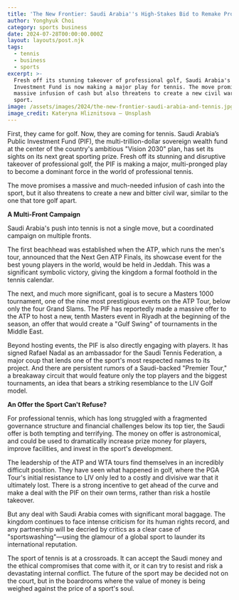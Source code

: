```yaml
---
title: 'The New Frontier: Saudi Arabia''s High-Stakes Bid to Remake Professional Tennis'
author: Yonghyuk Choi
category: sports business
date: 2024-07-28T00:00:00.000Z
layout: layouts/post.njk
tags:
  - tennis
  - business
  - sports
excerpt: >-
  Fresh off its stunning takeover of professional golf, Saudi Arabia's Public
  Investment Fund is now making a major play for tennis. The move promises a
  massive infusion of cash but also threatens to create a new civil war in the
  sport.
image: /assets/images/2024/the-new-frontier-saudi-arabia-and-tennis.jpg
image_credit: Kateryna Hliznitsova — Unsplash
---
```


First, they came for golf. Now, they are coming for tennis. Saudi Arabia’s Public Investment Fund (PIF), the multi-trillion-dollar sovereign wealth fund at the center of the country's ambitious "Vision 2030" plan, has set its sights on its next great sporting prize. Fresh off its stunning and disruptive takeover of professional golf, the PIF is making a major, multi-pronged play to become a dominant force in the world of professional tennis.

The move promises a massive and much-needed infusion of cash into the sport, but it also threatens to create a new and bitter civil war, similar to the one that tore golf apart.

**A Multi-Front Campaign**

Saudi Arabia's push into tennis is not a single move, but a coordinated campaign on multiple fronts.

The first beachhead was established when the ATP, which runs the men's tour, announced that the Next Gen ATP Finals, its showcase event for the best young players in the world, would be held in Jeddah. This was a significant symbolic victory, giving the kingdom a formal foothold in the tennis calendar.

The next, and much more significant, goal is to secure a Masters 1000 tournament, one of the nine most prestigious events on the ATP Tour, below only the four Grand Slams. The PIF has reportedly made a massive offer to the ATP to host a new, tenth Masters event in Riyadh at the beginning of the season, an offer that would create a "Gulf Swing" of tournaments in the Middle East.

Beyond hosting events, the PIF is also directly engaging with players. It has signed Rafael Nadal as an ambassador for the Saudi Tennis Federation, a major coup that lends one of the sport's most respected names to its project. And there are persistent rumors of a Saudi-backed "Premier Tour," a breakaway circuit that would feature only the top players and the biggest tournaments, an idea that bears a striking resemblance to the LIV Golf model.

**An Offer the Sport Can't Refuse?**

For professional tennis, which has long struggled with a fragmented governance structure and financial challenges below its top tier, the Saudi offer is both tempting and terrifying. The money on offer is astronomical, and could be used to dramatically increase prize money for players, improve facilities, and invest in the sport's development.

The leadership of the ATP and WTA tours find themselves in an incredibly difficult position. They have seen what happened in golf, where the PGA Tour's initial resistance to LIV only led to a costly and divisive war that it ultimately lost. There is a strong incentive to get ahead of the curve and make a deal with the PIF on their own terms, rather than risk a hostile takeover.

But any deal with Saudi Arabia comes with significant moral baggage. The kingdom continues to face intense criticism for its human rights record, and any partnership will be decried by critics as a clear case of "sportswashing"—using the glamour of a global sport to launder its international reputation.

The sport of tennis is at a crossroads. It can accept the Saudi money and the ethical compromises that come with it, or it can try to resist and risk a devastating internal conflict. The future of the sport may be decided not on the court, but in the boardrooms where the value of money is being weighed against the price of a sport's soul.
